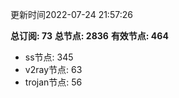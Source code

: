 更新时间2022-07-24 21:57:26

**总订阅: 73**
**总节点: 2836**
**有效节点: 464**
- ss节点: 345
- v2ray节点: 63
- trojan节点: 56
